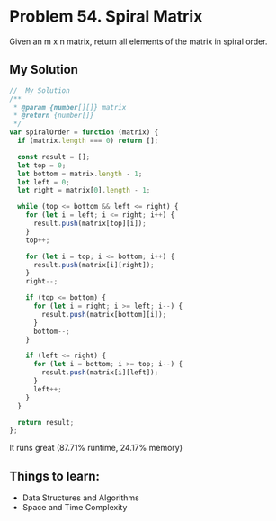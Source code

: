 # Problem 54. Spiral Matrix

Given an m x n matrix, return all elements of the matrix in spiral order.

## My Solution

```js
//  My Solution
/**
 * @param {number[][]} matrix
 * @return {number[]}
 */
var spiralOrder = function (matrix) {
  if (matrix.length === 0) return [];

  const result = [];
  let top = 0;
  let bottom = matrix.length - 1;
  let left = 0;
  let right = matrix[0].length - 1;

  while (top <= bottom && left <= right) {
    for (let i = left; i <= right; i++) {
      result.push(matrix[top][i]);
    }
    top++;

    for (let i = top; i <= bottom; i++) {
      result.push(matrix[i][right]);
    }
    right--;

    if (top <= bottom) {
      for (let i = right; i >= left; i--) {
        result.push(matrix[bottom][i]);
      }
      bottom--;
    }

    if (left <= right) {
      for (let i = bottom; i >= top; i--) {
        result.push(matrix[i][left]);
      }
      left++;
    }
  }

  return result;
};
```

It runs great (87.71% runtime, 24.17% memory)

## Things to learn:

- Data Structures and Algorithms
- Space and Time Complexity
